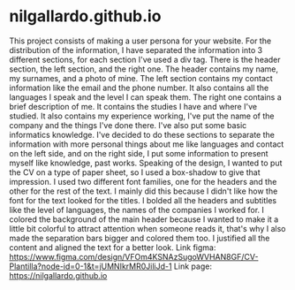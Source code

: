 # nilgallardo.github.io
This project consists of making a user persona for your website.
For the distribution of the information, I have separated the information into 3 different sections, for each section I've used a div tag. There is the header section, the left section, and the right one.
The header contains my name, my surnames, and a photo of mine.
The left section contains my contact information like the email and the phone number. It also contains all the languages I speak and the level I can speak them.
The right one contains a brief description of me. It contains the studies I have and where I've studied. It also contains my experience working, I've put the name of the company and the things I've done there. I've also put some basic informatics knowledge.
I've decided to do these sections to separate the information with more personal things about me like languages and contact on the left side, and on the right side, I put some information to present myself like knowledge, past works.
Speaking of the design, I wanted to put the CV on a type of paper sheet, so I used a box-shadow to give that impression. I used two different font families, one for the headers and the other for the rest of the text. I mainly did this because I didn't like how the font for the text looked for the titles. I bolded all the headers and subtitles like the level of languages, the names of the companies I worked for. I colored the background of the main header because I wanted to make it a little bit colorful to attract attention when someone reads it, that's why I also made the separation bars bigger and colored them too. I justified all the content and aligned the text for a better look.
Link figma: https://www.figma.com/design/VFOm4KSNAzSugoWVHAN8GF/CV-Plantilla?node-id=0-1&t=jUMNIkrMR0JiliJd-1
Link page: https://nilgallardo.github.io